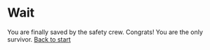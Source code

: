 # Wait
You are finally saved by the safety crew. Congrats! You are the only survivor.
[Back to start](..plane.md)